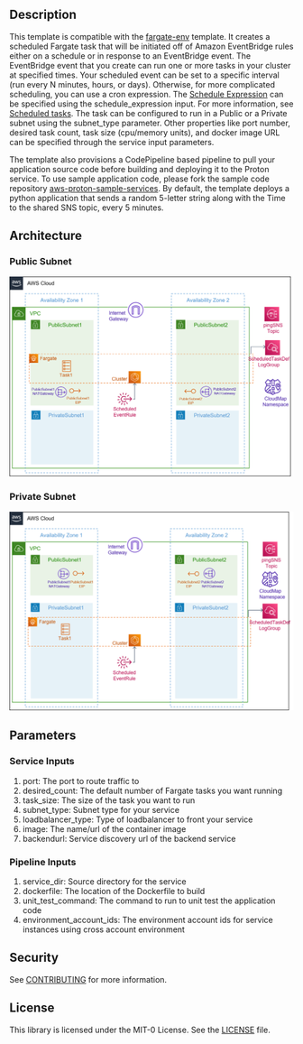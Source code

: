 ## Description

This template is compatible with the [fargate-env](../../environment-templates/fargate-env) template. It creates a scheduled Fargate task that will be initiated off of Amazon EventBridge rules either on a schedule or in response to an EventBridge event. The EventBridge event that you create can run one or more tasks in your cluster at specified times. Your scheduled event can be set to a specific interval (run every N minutes, hours, or days). Otherwise, for more complicated scheduling, you can use a cron expression. The [Schedule Expression](https://docs.aws.amazon.com/eventbridge/latest/userguide/eb-create-rule-schedule.html) can be specified using the schedule_expression input. For more information, see [Scheduled tasks](https://docs.aws.amazon.com/AmazonECS/latest/developerguide/scheduled_tasks.html). The task can be configured to run in a Public or a Private subnet using the subnet_type parameter. Other properties like port number, desired task count, task size (cpu/memory units), and docker image URL can be specified through the service input parameters. 

The template also provisions a CodePipeline based pipeline to pull your application source code before building and deploying it to the Proton service. To use sample application code, please fork the sample code repository [aws-proton-sample-services](https://github.com/aws-samples/aws-proton-sample-services). By default, the template deploys a python application that sends a random 5-letter string along with the Time to the shared SNS topic, every  5 minutes. 

## Architecture

### Public Subnet
![scheduled-fargate-public-srv](../../images/scheduled-fargate-public-srv.png)

### Private Subnet
![scheduled-fargate-private-srv](../../images/scheduled-fargate-private-srv.png)

## Parameters

### Service Inputs

1. port: The port to route traffic to
2. desired_count: The default number of Fargate tasks you want running
3. task_size: The size of the task you want to run
4. subnet_type: Subnet type for your service
5. loadbalancer_type: Type of loadbalancer to front your service
6. image: The name/url of the container image
7. backendurl: Service discovery url of the backend service

### Pipeline Inputs

1. service_dir: Source directory for the service
2. dockerfile: The location of the Dockerfile to build
3. unit_test_command: The command to run to unit test the application code
4. environment_account_ids: The environment account ids for service instances using cross account environment

## Security

See [CONTRIBUTING](../../CONTRIBUTING.md#security-issue-notifications) for more information.

## License

This library is licensed under the MIT-0 License. See the [LICENSE](../../LICENSE) file.




